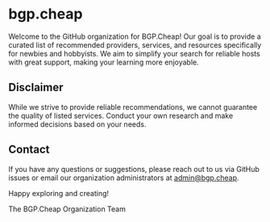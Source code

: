 # bgp.cheap

Welcome to the GitHub organization for BGP.Cheap! Our goal is to provide a curated list of recommended providers, services, and resources specifically for newbies and hobbyists. We aim to simplify your search for reliable hosts with great support, making your learning more enjoyable.

## Disclaimer

While we strive to provide reliable recommendations, we cannot guarantee the quality of listed services. Conduct your own research and make informed decisions based on your needs.

## Contact

If you have any questions or suggestions, please reach out to us via GitHub issues or email our organization administrators at [admin@bgp.cheap](mailto:admin@bgp.cheap).

Happy exploring and creating!

The BGP.Cheap Organization Team
